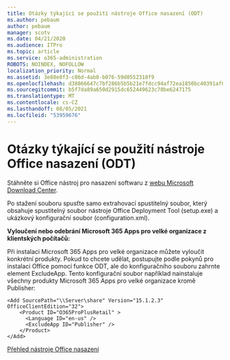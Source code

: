 ```yaml
---
title: Otázky týkající se použití nástroje Office nasazení (ODT)
ms.author: pebaum
author: pebaum
manager: scotv
ms.date: 04/21/2020
ms.audience: ITPro
ms.topic: article
ms.service: o365-administration
ROBOTS: NOINDEX, NOFOLLOW
localization_priority: Normal
ms.assetid: 3e88e0f3-c86d-4ab8-b076-59d0552318f9
ms.openlocfilehash: d38866647c7bf286b5b5b21e7fdcc94af72ea1850bc40391af077aa230b8b4fd
ms.sourcegitcommit: b5f7da89a650d2915dc652449623c78be6247175
ms.translationtype: MT
ms.contentlocale: cs-CZ
ms.lasthandoff: 08/05/2021
ms.locfileid: "53959676"
---
```

# <a name="questions-about-how-to-use-the-office-deployment-tool-odt"></a>Otázky týkající se použití nástroje Office nasazení (ODT)

Stáhněte si Office nástroj pro nasazení softwaru z [webu Microsoft Download Center](https://go.microsoft.com/fwlink/p/?LinkID=626065).
  
Po stažení souboru spusťte samo extrahovací spustitelný soubor, který obsahuje spustitelný soubor nástroje Office Deployment Tool (setup.exe) a ukázkový konfigurační soubor (configuration.xml).
  
 **Vyloučení nebo odebrání Microsoft 365 Apps pro velké organizace z klientských počítačů:**
  
Při instalaci Microsoft 365 Apps pro velké organizace můžete vyloučit konkrétní produkty. Pokud to chcete udělat, postupujte podle pokynů pro instalaci Office pomocí funkce ODT, ale do konfiguračního souboru zahrnte element ExcludeApp. Tento konfigurační soubor například nainstaluje všechny produkty Microsoft 365 Apps pro velké organizace kromě Publisher:
  
```
<Add SourcePath="\\Server\share" Version="15.1.2.3" OfficeClientEdition="32">
    <Product ID="O365ProPlusRetail" >
      <Language ID="en-us" />
      <ExcludeApp ID="Publisher" />
    </Product>
</Add>
```

[Přehled nástroje Office nasazení](https://docs.microsoft.com/deployoffice/overview-office-deployment-tool)
  

